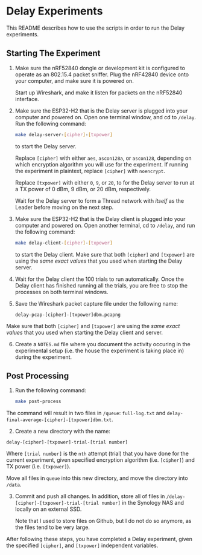 # Delay Experiments

This README describes how to use the scripts in order to run the Delay experiments.

## Starting The Experiment

1. Make sure the nRF52840 dongle or development kit is configured to operate as an 802.15.4 packet sniffer.
   Plug the nRF42840 device onto your computer, and make sure it is powered on.

   Start up Wireshark, and make it listen for packets on the nRF52840 interface.

2. Make sure the ESP32-H2 that is the Delay server is plugged into your computer and powered on.
   Open one terminal window, and cd to `/delay`. Run the following command:

   ```bash
   make delay-server-[cipher]-[txpower]
   ```

   to start the Delay server.

   Replace `[cipher]` with either `aes`, `ascon128a`, or `ascon128`, depending on which encryption algorithm
   you will use for the experiment. If running the experiment in plaintext, replace `[cipher]` with `noencrypt`.

   Replace `[txpower]` with either `0`, `9`, or `20`, to for the Delay server to run at a TX power of
   0 dBm, 9 dBm, or 20 dBm, respectively.

   Wait for the Delay server to form a Thread network with *itself* as the Leader before moving
   on the next step.

3. Make sure the ESP32-H2 that is the Delay client is plugged into your computer and powered on.
   Open another terminal, cd to `/delay`, and run the following command:

   ```bash
   make delay-client-[cipher]-[txpower]
   ```

   to start the Delay client. Make sure that both `[cipher]` and `[txpower]` are using the *same exact values*
   that you used when starting the Delay server.

4. Wait for the Delay client the 100 trials to run automatically. Once the Delay client has
   finished running all the trials, you are free to stop the processes on both terminal windows.

5. Save the Wireshark packet capture file under the following name:

   ```
   delay-pcap-[cipher]-[txpower]dbm.pcapng
   ```

  Make sure that both `[cipher]` and `[txpower]` are using the *same exact values*
  that you used when starting the Delay client and server.

6. Create a `NOTES.md` file where you document the activity occuring in the experimental setup
  (i.e. the house the experiment is taking place in) during the experiment.

## Post Processing

1. Run the following command:

   ```bash
   make post-process
   ```

  The command will result in two files in `/queue`: `full-log.txt` and
  `delay-final-average-[cipher]-[txpower]dbm.txt`.

2. Create a new directory with the name:

  ```
  delay-[cipher]-[txpower]-trial-[trial number]
  ```

  Where `[trial number]` is the `nth` attempt (trial) that you have done for the current experiment,
  given specified encryption algorithm (i.e. `[cipher]`) and TX power (i.e. `[txpower]`).

  Move all files in `queue` into this new directory, and move the directory into `/data`.


3. Commit and push all changes. In addition, store all of files in `/delay-[cipher]-[txpower]-trial-[trial number]`
   in the Synology NAS and locally on an external SSD.

   Note that I used to store files on Github, but I do not do so anymore, as the files tend to be very large.

After following these steps, you have completed a Delay experiment, given the specified
`[cipher]`, and `[txpower]` independent variables.